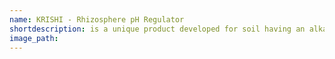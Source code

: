 ```yaml
---
name: KRISHI - Rhizosphere pH Regulator
shortdescription: is a unique product developed for soil having an alkaline pH range.
image_path:
---
```

